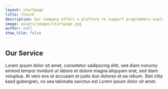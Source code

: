 ```yaml
---
layout: startpage
title: Sleuth
description: Our company offers a platform to support programmers exploring and testing trading strategies involving alternative, unstructured data in combination with AI and ML.
image: assets/images/startpage.jpg
author: null
show_tile: false
---
```


<section class="startpage-text">
    <h2>Our Service</h2>
    <p>
        Lorem ipsum dolor sit amet, consetetur sadipscing elitr, sed diam nonumy eirmod tempor invidunt ut labore et dolore magna aliquyam erat, sed diam voluptua. At vero eos et accusam et justo duo dolores et ea rebum. Stet clita kasd gubergren, no sea takimata sanctus est Lorem ipsum dolor sit amet. 
    </p>
</section>

